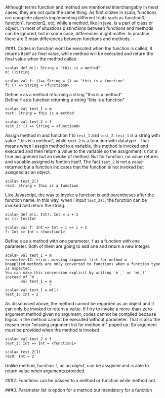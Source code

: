 Although terms function and method are mentioned interchangably in most cases, they are not quite the same thing. As first citizen in scala, functions are complete objects implementing different triats such as function0, function1, function2, etc, while a method, like in java, is a part of class or object. In most of situations distinctions between functions and methods can be ignored, but in some case, differences might matter. In practice, there are 3 main differences between functions and methods.

###1. Codes in function wont be executed when the function is called, it returns itself as final value, while method will be executed and return the final value when the method called.

```
scala> def m(): String = "this is a method"
m: ()String

scala> val f: ()=> String = () => "this is a function"
f: () => String = <function0>
```
Define `m` as a method returning a string "this is a method"  
Define `f` as a function returning a string "this is a function"
```
scala> val test_1 = m
test: String = this is a method

scala> val test_2 = f
test_2: () => String = <function0>
```
Assign method m and function f to `test_1` and `test_2`. `test_1` is a string with value "this is a method", while `test_2` is a function with datatype <function0>. That means when I assgin method to a variable, this method is invoked and executed and then return a value to the variable so the assignment is not a true assignment but an invoke of method. But for function, no value returns and variable assigned is funtion itself. The fact `test_2` is not a value returned but a function indicates that the function is not invoked but assigned as an object.
```
scala> test_2()
res3: String = this is a function
```
Like Javascript, the way to invoke a function is add parentheses after the function name. In this way, when I input `test_2()`, the function can be invoked and return the string.
```
scala> def m(i: Int): Int = i + 1
m: (i: Int)Int

scala> val f: Int => Int = i => i + 1
f: Int => Int = <function1>
```
Define `m` as a method with one parameter, `f` as a function with one parameter. Both of them are going to add one and return a new integer.
```
scala> val test_1 = m
<console>:12: error: missing argument list for method m
Unapplied methods are only converted to functions when a function type is expected.
You can make this conversion explicit by writing `m _` or `m(_)` instead of `m`.
       val test_1 = m
                    ^
scala> val test_1 = m(1)
test_1: Int = 2
```
As disscussed above, the method cannot be regarded as an object and it can only be invoked to return a value. If I try to invoke a more-than-zero-argument method given no argument, codes cannot be compiled because logics in the method cannot be executed without parameter. That is also the reason error "missing argument list for method m" poped up. So argument must be provided when the method is invoked.
```
scala> val test_2 = f
test_2: Int => Int = <function1>

scala> test_2(1)
res0: Int = 2
```
Unlike method, fucntion `f`, as an object, can be assgined and is able to return value when arguments provided.

###2. Functions can be passed to a method or function while method not.

###3. Parameter list is option for a method but mandatory for a function 

